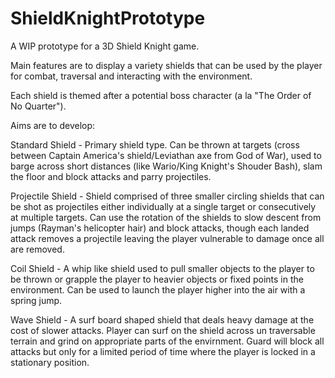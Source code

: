 # ShieldKnightPrototype
A WIP prototype for a 3D Shield Knight game.

Main features are to display a variety shields that can be used by the player for combat, traversal and interacting with the environment.

Each shield is themed after a potential boss character (a la "The Order of No Quarter").

Aims are to develop:

Standard Shield - Primary shield type. Can be thrown at targets (cross between Captain America's shield/Leviathan axe from God of War), used to barge across short
distances (like Wario/King Knight's Shouder Bash), slam the floor and block attacks and parry projectiles.

Projectile Shield - Shield comprised of three smaller circling shields that can be shot as projectiles either individually at a single target or consecutively at
multiple targets. Can use the rotation of the shields to slow descent from jumps (Rayman's helicopter hair) and block attacks, though each landed attack removes a 
projectile leaving the player vulnerable to damage once all are removed.

Coil Shield - A whip like shield used to pull smaller objects to the player to be thrown or grapple the player to heavier objects or fixed points in the environment.
Can be used to launch the player higher into the air with a spring jump.

Wave Shield - A surf board shaped shield that deals heavy damage at the cost of slower attacks. Player can surf on the shield across un traversable terrain and grind on
appropriate parts of the envirnment. Guard will block all attacks but only for a limited period of time where the player is locked in a stationary position.
